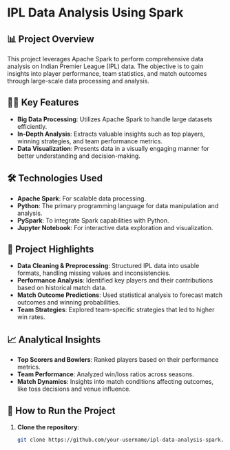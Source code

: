 # IPL Data Analysis Using Spark

## 📊 Project Overview
This project leverages Apache Spark to perform comprehensive data analysis on Indian Premier League (IPL) data. The objective is to gain insights into player performance, team statistics, and match outcomes through large-scale data processing and analysis.

## 🧑‍💻 Key Features
- **Big Data Processing**: Utilizes Apache Spark to handle large datasets efficiently.
- **In-Depth Analysis**: Extracts valuable insights such as top players, winning strategies, and team performance metrics.
- **Data Visualization**: Presents data in a visually engaging manner for better understanding and decision-making.

## 🛠️ Technologies Used
- **Apache Spark**: For scalable data processing.
- **Python**: The primary programming language for data manipulation and analysis.
- **PySpark**: To integrate Spark capabilities with Python.
- **Jupyter Notebook**: For interactive data exploration and visualization.

## 🚀 Project Highlights
- **Data Cleaning & Preprocessing**: Structured IPL data into usable formats, handling missing values and inconsistencies.
- **Performance Analysis**: Identified key players and their contributions based on historical match data.
- **Match Outcome Predictions**: Used statistical analysis to forecast match outcomes and winning probabilities.
- **Team Strategies**: Explored team-specific strategies that led to higher win rates.

## 📈 Analytical Insights
- **Top Scorers and Bowlers**: Ranked players based on their performance metrics.
- **Team Performance**: Analyzed win/loss ratios across seasons.
- **Match Dynamics**: Insights into match conditions affecting outcomes, like toss decisions and venue influence.

## 🧩 How to Run the Project
1. **Clone the repository**:
   ```bash
   git clone https://github.com/your-username/ipl-data-analysis-spark.git
